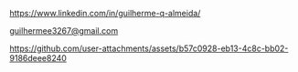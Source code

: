 
https://www.linkedin.com/in/guilherme-q-almeida/

guilhermee3267@gmail.com

https://github.com/user-attachments/assets/b57c0928-eb13-4c8c-bb02-9186deee8240

